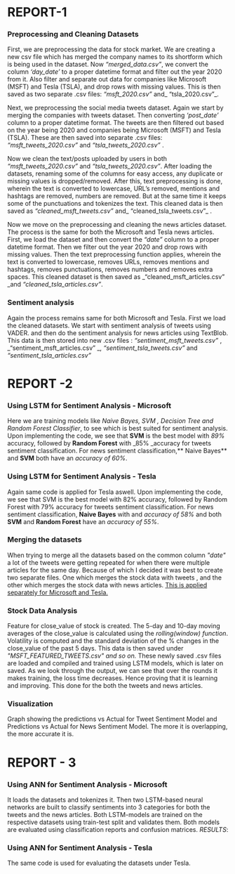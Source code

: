 # REPORT-1 
### Preprocessing and Cleaning Datasets
First, we are preprocessing the data for stock market. We are creating a new csv file which has merged the company names to its shortform which is being used in the dataset. 
Now _“merged_data.csv”_, we convert the column _‘day_date’_ to a proper datetime format and filter out the year 2020 from it. Also filter and separate out data for companies like Microsoft (MSFT) and Tesla (TSLA), and drop rows with missing values. This is then saved as two separate .csv files: _“msft_2020.csv”_ and_ “tsla_2020.csv”_.


Next, we preprocessing the social media tweets dataset.
Again we start by merging the companies with tweets dataset. Then converting _‘post_date’_ column to a proper datetime format. The tweets are then filtered out based on the year being 2020 and companies being Microsoft (MSFT) and Tesla (TSLA). These are then saved into separate .csv files: _“msft_tweets_2020.csv”_  and _“tsla_tweets_2020.csv”_ .

Now we clean the text/posts uploaded by users in both  _“msft_tweets_2020.csv”_  and _“tsla_tweets_2020.csv”_. After loading the datasets, renaming some of the columns for easy access, any duplicate or missing values is dropped/removed. After this, text preprocessing is done, wherein the text is converted to lowercase, URL’s removed, mentions and hashtags are removed, numbers are removed. But at the same time it keeps some of the punctuations and tokenizes the text. This cleaned data is then saved as _“cleaned_msft_tweets.csv”_ and_ “cleaned_tsla_tweets.csv”_ .

Now we move on the preprocessing and cleaning the news articles dataset. 
The process is the same for both the Microsoft and Tesla news articles. 
First, we load the dataset and then convert the _“date”_ column to a proper datetime format. Then we filter out the year 2020 and drop rows with missing values. Then the text preprocessing function applies, wherein the text is converted to lowercase, removes URLs, removes mentions and hashtags, removes punctuations, removes numbers and removes extra spaces. This cleaned dataset is then saved as _“cleaned_msft_articles.csv” _and _“cleaned_tsla_articles.csv”_. 


### Sentiment analysis 
Again the process remains same for both Microsoft and Tesla. First we load the cleaned datasets. We start with sentiment analysis of tweets using VADER. and then do the sentiment analysis for news articles using TextBlob. This data is then stored into new .csv files : _“sentiment_msft_tweets.csv”_ ,  _“sentiment_msft_articles.csv” _, _“sentiment_tsla_tweets.csv”_ and _“sentiment_tsla_articles.csv”_

# REPORT -2 
### Using LSTM for Sentiment Analysis - Microsoft
Here we are training models like _Naive Bayes, SVM , Decision Tree and Random Forest Classifier_, to see which is best suited for sentiment analysis. Upon implementing the code, we see that **SVM** is the best model with _89%_ accuracy, followed by **Random Forest** with _85% _accuracy for tweets sentiment classification. For news sentiment classification,** Naive Bayes** and **SVM** both have an _accuracy of 60%_. 


### Using LSTM for Sentiment Analysis - Tesla
Again same code is applied for Tesla aswell.  Upon implementing the code, we see that SVM is the best model with 82% accuracy, followed by Random Forest with 79% accuracy for tweets sentiment classification. For news sentiment classification, **Naive Bayes** with and _accuracy of 58%_ and both **SVM** and **Random Forest** have an _accuracy of 55%_.


### Merging the datasets
When trying to merge all the datasets based on the common column _"date"_ a lot of the tweets were getting repeated for when there were multiple articles for the same day. Because of which I decided it was best to create two separate files. One which merges the stock data with tweets , and the other which merges the stock data with news articles. <ins> This is applied separately for Microsoft and Tesla. </ins>

### Stock Data Analysis
Feature for close_value of stock is created. The 5-day and 10-day moving averages of the close_value is calculated using the _rolling(window) function_. Volatility is computed and the standard deviation of the % changes in the close_value of the past 5 days. This data is then saved under _"MSFT_FEATURED_TWEETS.csv" and so on._
These newly saved .csv files are loaded and compiled and trained using LSTM models, which is later on saved. As we look through the output, we can see that over the rounds it makes training, the loss time decreases. Hence proving that it is learning and improving. This done for the both the tweets and news articles.


### Visualization
Graph showing the predictions vs Actual for Tweet Sentiment Model and Predictions vs Actual for News Sentiment Model. The more it is overlapping, the more accurate it is.


# REPORT - 3
### Using ANN for Sentiment Analysis - Microsoft 
It loads the datasets and tokenizes it. Then two LSTM-based neural networks 
are built to classify sentiments into 3 categories for both the tweets and the news articles. Both LSTM-models are trained on the respective datasets using train-test split and validates them. Both models are evaluated using classification reports and confusion matrices. _RESULTS_: 

### Using ANN for Sentiment Analysis - Tesla
The same code is used for evaluating the datasets under Tesla. 
